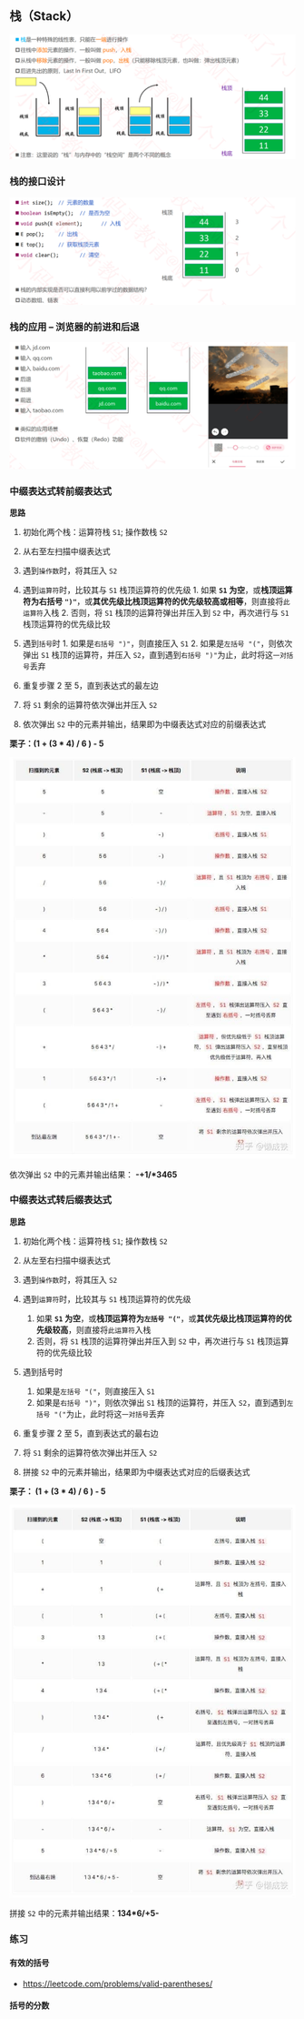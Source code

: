 ## 栈（Stack）

![image-20211127122656752](images/image-20211127122656752.png)

### 栈的接口设计

![image-20211127122729773](images/image-20211127122729773.png)

### 栈的应用 – 浏览器的前进和后退

![image-20211127122818552](images/image-20211127122818552.png)

### 中缀表达式转前缀表达式

**思路**

1. 初始化两个栈：运算符栈 `S1`; 操作数栈 `S2`

2. 从右至左扫描中缀表达式

3. 遇到`操作数`时，将其压入 `S2`

4. 遇到`运算符`时，比较其与 `S1` 栈顶运算符的优先级
		1. 如果 **`S1` 为空**，或**栈顶运算符为右括号 `")"`**，或**其优先级比栈顶运算符的优先级较高或相等**，则直接将`此运算符`入栈
		2. 否则，将 `S1` 栈顶的运算符弹出并压入到 `S2` 中，再次进行与 `S1` 栈顶运算符的优先级比较
5. 遇到`括号`时
		1. 如果是`右括号 ")"`，则直接压入 `S1`
		2. 如果是`左括号 "("`，则依次弹出 `S1` 栈顶的运算符，并压入 `S2`，直到遇到`右括号 ")"`为止，此时将这`一对括号`丢弃

6. 重复步骤 2 至 5，直到表达式的最左边

7. 将 `S1` 剩余的运算符依次弹出并压入 `S2`

8. 依次弹出 `S2` 中的元素并输出，结果即为中缀表达式对应的前缀表达式

**栗子：(1 + (3 * 4) / 6 ) - 5** 

![img](images/v2-6f8b416ddc37b975cca7f75851f8a2a7_1440w.jpg)

依次弹出 `S2` 中的元素并输出结果： **-+1/\*3465**

### 中缀表达式转后缀表达式

**思路**

1. 初始化两个栈：运算符栈 `S1`; 操作数栈 `S2`

2. 从左至右扫描中缀表达式

3. 遇到`操作数`时，将其压入 `S2`

4. 遇到`运算符`时，比较其与 `S1` 栈顶运算符的优先级
   1. 如果 **`S1` 为空**，或**栈顶运算符为`左括号 "("`**，或**其优先级比栈顶运算符的优先级较高**，则直接将`此运算符`入栈
   2. 否则，将 `S1` 栈顶的运算符弹出并压入到 `S2` 中，再次进行与 `S1` 栈顶运算符的优先级比较

5. 遇到括号时
   1. 如果是`左括号 "("`，则直接压入 `S1`
   2. 如果是`右括号 ")"`，则依次弹出 `S1` 栈顶的运算符，并压入 `S2`，直到遇到`左括号 "("`为止，此时将这`一对括号`丢弃

6. 重复步骤 2 至 5，直到表达式的最右边

7. 将 `S1` 剩余的运算符依次弹出并压入 `S2`

8. 拼接 `S2` 中的元素并输出，结果即为中缀表达式对应的后缀表达式

**栗子： (1 + (3 * 4) / 6 ) - 5**

![img](images/v2-8bc4335d84373a2bacad34c07d2c23ea_1440w.jpg)

拼接 `S2` 中的元素并输出结果：**134\*6/+5-**

### 练习

#### 有效的括号

- https://leetcode.com/problems/valid-parentheses/

#### 括号的分数